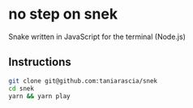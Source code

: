 # no step on snek

Snake written in JavaScript for the terminal (Node.js)

## Instructions

```bash
git clone git@github.com:taniarascia/snek
cd snek
yarn && yarn play
```
